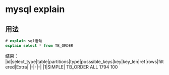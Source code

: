 # mysql explain
## 用法
```sql
# explain sql语句
explain select * from TB_ORDER
```
结果：	
|id|select_type|table|partitions|type|posssible_keys|key|key_len|ref|rows|filtered|Extra|
|-|-|-|
|1|SIMPLE|	TB_ORDER		ALL					1794	100	

